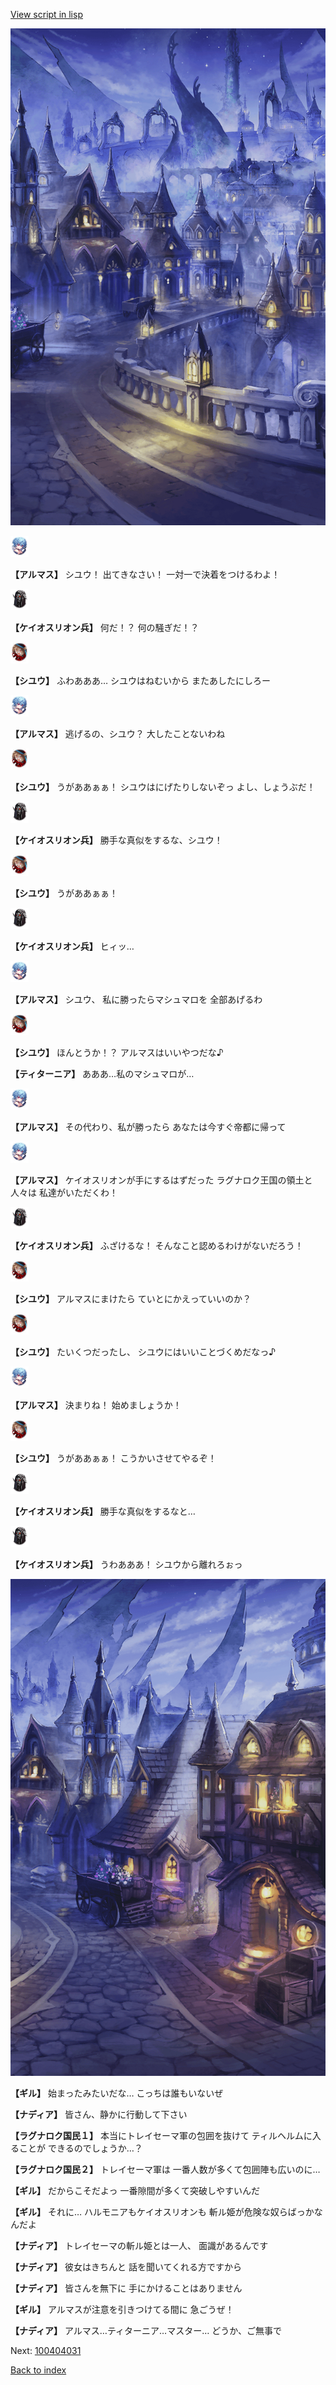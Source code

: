 [View script in lisp](../scripts/100404021.txt)

![101_city_night3.png](../images/backgrounds/101_city_night3.png)

<img src="../images/units/3103811.png" alt="3103811.png" height="34"/>

**【アルマス】**
シユウ！
出てきなさい！
一対一で決着をつけるわよ！

<img src="../images/units/3820001.png" alt="3820001.png" height="34"/>

**【ケイオスリオン兵】**
何だ！？
何の騒ぎだ！？

<img src="../images/units/3201911.png" alt="3201911.png" height="34"/>

**【シユウ】**
ふわあああ…
シユウはねむいから
またあしたにしろー

<img src="../images/units/3103811.png" alt="3103811.png" height="34"/>

**【アルマス】**
逃げるの、シユウ？
大したことないわね

<img src="../images/units/3201911.png" alt="3201911.png" height="34"/>

**【シユウ】**
うがああぁぁ！
シユウはにげたりしないぞっ
よし、しょうぶだ！

<img src="../images/units/3820001.png" alt="3820001.png" height="34"/>

**【ケイオスリオン兵】**
勝手な真似をするな、シユウ！

<img src="../images/units/3201911.png" alt="3201911.png" height="34"/>

**【シユウ】**
うがああぁぁ！

<img src="../images/units/3820001.png" alt="3820001.png" height="34"/>

**【ケイオスリオン兵】**
ヒィッ…

<img src="../images/units/3103811.png" alt="3103811.png" height="34"/>

**【アルマス】**
シユウ、
私に勝ったらマシュマロを
全部あげるわ

<img src="../images/units/3201911.png" alt="3201911.png" height="34"/>

**【シユウ】**
ほんとうか！？
アルマスはいいやつだな♪

**【ティターニア】**
あああ…私のマシュマロが…

<img src="../images/units/3103811.png" alt="3103811.png" height="34"/>

**【アルマス】**
その代わり、私が勝ったら
あなたは今すぐ帝都に帰って

<img src="../images/units/3103811.png" alt="3103811.png" height="34"/>

**【アルマス】**
ケイオスリオンが手にするはずだった
ラグナロク王国の領土と人々は
私達がいただくわ！

<img src="../images/units/3820001.png" alt="3820001.png" height="34"/>

**【ケイオスリオン兵】**
ふざけるな！
そんなこと認めるわけがないだろう！

<img src="../images/units/3201911.png" alt="3201911.png" height="34"/>

**【シユウ】**
アルマスにまけたら
ていとにかえっていいのか？

<img src="../images/units/3201911.png" alt="3201911.png" height="34"/>

**【シユウ】**
たいくつだったし、
シユウにはいいことづくめだなっ♪

<img src="../images/units/3103811.png" alt="3103811.png" height="34"/>

**【アルマス】**
決まりね！
始めましょうか！

<img src="../images/units/3201911.png" alt="3201911.png" height="34"/>

**【シユウ】**
うがああぁぁ！
こうかいさせてやるぞ！

<img src="../images/units/3820001.png" alt="3820001.png" height="34"/>

**【ケイオスリオン兵】**
勝手な真似をするなと…

<img src="../images/units/3820001.png" alt="3820001.png" height="34"/>

**【ケイオスリオン兵】**
うわあああ！
シユウから離れろぉっ

![101_city_night2.png](../images/backgrounds/101_city_night2.png)

**【ギル】**
始まったみたいだな…
こっちは誰もいないぜ

**【ナディア】**
皆さん、静かに行動して下さい

**【ラグナロク国民１】**
本当にトレイセーマ軍の包囲を抜けて
ティルヘルムに入ることが
できるのでしょうか…？

**【ラグナロク国民２】**
トレイセーマ軍は
一番人数が多くて包囲陣も広いのに…

**【ギル】**
だからこそだよっ
一番隙間が多くて突破しやすいんだ

**【ギル】**
それに…
ハルモニアもケイオスリオンも
斬ル姫が危険な奴らばっかなんだよ

**【ナディア】**
トレイセーマの斬ル姫とは一人、
面識があるんです

**【ナディア】**
彼女はきちんと
話を聞いてくれる方ですから

**【ナディア】**
皆さんを無下に
手にかけることはありません

**【ギル】**
アルマスが注意を引きつけてる間に
急ごうぜ！

**【ナディア】**
アルマス…ティターニア…マスター…
どうか、ご無事で

Next: [100404031](100404031.md)

[Back to index](index.md)
